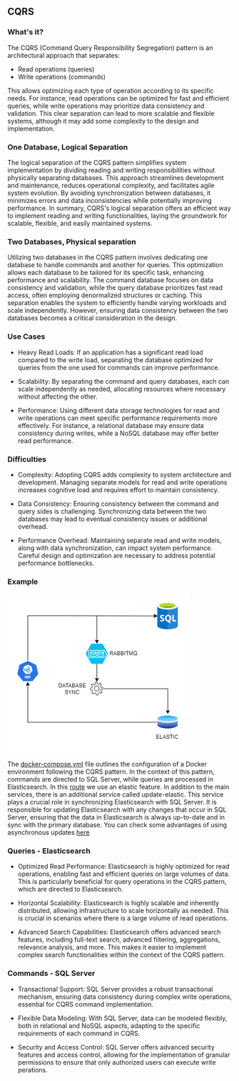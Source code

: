 ## CQRS

### What's it?

The CQRS (Command Query Responsibility Segregation) pattern is an architectural approach that separates:

* Read operations (queries) 
* Write operations (commands)

This allows optimizing each type of operation according to its specific needs. For instance, read operations can be optimized for fast and efficient queries, while write operations may prioritize data consistency and validation. This clear separation can lead to more scalable and flexible systems, although it may add some complexity to the design and implementation.

### One Database, Logical Separation

The logical separation of the CQRS pattern simplifies system implementation by dividing reading and writing responsibilities without physically separating databases. This approach streamlines development and maintenance, reduces operational complexity, and facilitates agile system evolution. By avoiding synchronization between databases, it minimizes errors and data inconsistencies while potentially improving performance. In summary, CQRS's logical separation offers an efficient way to implement reading and writing functionalities, laying the groundwork for scalable, flexible, and easily maintained systems.

### Two Databases, Physical separation

Utilizing two databases in the CQRS pattern involves dedicating one database to handle commands and another for queries. This optimization allows each database to be tailored for its specific task, enhancing performance and scalability. The command database focuses on data consistency and validation, while the query database prioritizes fast read access, often employing denormalized structures or caching. This separation enables the system to efficiently handle varying workloads and scale independently. However, ensuring data consistency between the two databases becomes a critical consideration in the design.

### Use Cases

* Heavy Read Loads: If an application has a significant read load compared to the write load, separating the database optimized for queries from the one used for commands can improve performance.

* Scalability: By separating the command and query databases, each can scale independently as needed, allocating resources where necessary without affecting the other.

* Performance: Using different data storage technologies for read and write operations can meet specific performance requirements more effectively. For instance, a relational database may ensure data consistency during writes, while a NoSQL database may offer better read performance.

### Difficulties

* Complexity: Adopting CQRS adds complexity to system architecture and development. Managing separate models for read and write operations increases cognitive load and requires effort to maintain consistency.

* Data Consistency: Ensuring consistency between the command and query sides is challenging. Synchronizing data between the two databases may lead to eventual consistency issues or additional overhead.

* Performance Overhead: Maintaining separate read and write models, along with data synchronization, can impact system performance. Careful design and optimization are necessary to address potential performance bottlenecks.

### Example

![img](./img/cqrs.png)

The [docker-compose.yml](https://github.com/hebermattos/cqrs-example/blob/master/docker-compose.yml) file outlines the configuration of a Docker environment following the CQRS pattern. In the context of this pattern, commands are directed to SQL Server, while queries are processed in Elasticsearch. In this [route](https://github.com/hebermattos/cqrs-example/blob/bc9eb35879bd87d91ac6faaf582a20865fb93691/API/Controllers/ProductsController.cs#L35) we use an elastic feature.
In addition to the main services, there is an additional service called update-elastic. This service plays a crucial role in synchronizing Elasticsearch with SQL Server. It is responsible for updating Elasticsearch with any changes that occur in SQL Server, ensuring that the data in Elasticsearch is always up-to-date and in sync with the primary database. You can check some advantages of using asynchronous updates [here](https://medium.com/poatek/scaling-your-app-with-rabbitmq-eb9cb6c8d9d6)

### Queries - Elasticsearch

* Optimized Read Performance: Elasticsearch is highly optimized for read operations, enabling fast and efficient queries on large volumes of data. This is particularly beneficial for query operations in the CQRS pattern, which are directed to Elasticsearch.

* Horizontal Scalability: Elasticsearch is highly scalable and inherently distributed, allowing infrastructure to scale horizontally as needed. This is crucial in scenarios where there is a large volume of read operations.

* Advanced Search Capabilities: Elasticsearch offers advanced search features, including full-text search, advanced filtering, aggregations, relevance analysis, and more. This makes it easier to implement complex search functionalities within the context of the CQRS pattern.

### Commands - SQL Server

* Transactional Support: SQL Server provides a robust transactional mechanism, ensuring data consistency during complex write operations, essential for CQRS command implementation.

* Flexible Data Modeling: With SQL Server, data can be modeled flexibly, both in relational and NoSQL aspects, adapting to the specific requirements of each command in CQRS.

* Security and Access Control: SQL Server offers advanced security features and access control, allowing for the implementation of granular permissions to ensure that only authorized users can execute write perations.